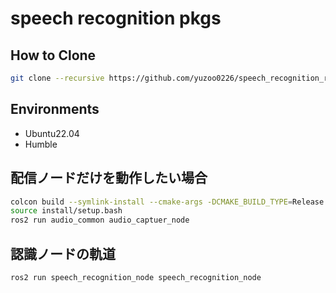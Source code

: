 # speech recognition pkgs

## How to Clone

```bash
git clone --recursive https://github.com/yuzoo0226/speech_recognition_ros2.git
```

## Environments

- Ubuntu22.04
- Humble


## 配信ノードだけを動作したい場合

```bash
colcon build --symlink-install --cmake-args -DCMAKE_BUILD_TYPE=Release --packages-up-to audio_common
source install/setup.bash
ros2 run audio_common audio_captuer_node
```


## 認識ノードの軌道

```bash
ros2 run speech_recognition_node speech_recognition_node
```
